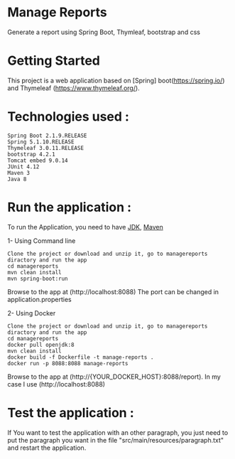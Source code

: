 # Manage Reports

Generate a report using Spring Boot, Thymleaf, bootstrap and css

# Getting Started

This project is a web application based on [Spring] boot(https://spring.io/) and Thymeleaf (https://www.thymeleaf.org/).

# Technologies used :
    Spring Boot 2.1.9.RELEASE
    Spring 5.1.10.RELEASE
    Thymeleaf 3.0.11.RELEASE
    bootstrap 4.2.1
    Tomcat embed 9.0.14
    JUnit 4.12
    Maven 3
    Java 8

# Run the application :

To run the Application, you need to have [JDK](http://www.oracle.com/technetwork/java/javase/downloads/index.html), [Maven](https://maven.apache.org/) 

1- Using Command line

```
Clone the project or download and unzip it, go to managereports diractory and run the app
cd managereports
mvn clean install
mvn spring-boot:run
```
Browse to the app at (http://localhost:8088)
The port can be changed in application.properties

2- Using Docker

```
Clone the project or download and unzip it, go to managereports diractory and run the app
cd managereports
docker pull openjdk:8
mvn clean install
docker build -f Dockerfile -t manage-reports .
docker run -p 8088:8088 manage-reports 
```
Browse to the app at (http://{YOUR_DOCKER_HOST}:8088/report). In my case I use (http://localhost:8088)


# Test the application :

If You want to test the application with an other paragraph, you just need to put the paragraph you want in the file "src/main/resources/paragraph.txt" and restart the application.
